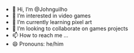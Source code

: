 - 👋 Hi, I’m @Johnguilho
- 👀 I’m interested in video games
- 🌱 I’m currently learning pixel art
- 💞️ I’m looking to collaborate on games projects
- 📫 How to reach me ...
- 😄 Pronouns: he/him

<!---
Johnguilho/Johnguilho is a ✨ special ✨ repository because its `README.md` (this file) appears on your GitHub profile.
You can click the Preview link to take a look at your changes.
--->
